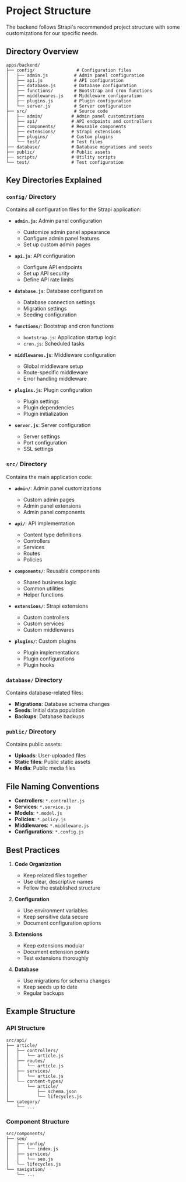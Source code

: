 # Project Structure

The backend follows Strapi's recommended project structure with some customizations for our specific needs.

## Directory Overview

```
apps/backend/
├── config/                # Configuration files
│   ├── admin.js          # Admin panel configuration
│   ├── api.js            # API configuration
│   ├── database.js       # Database configuration
│   ├── functions/        # Bootstrap and cron functions
│   ├── middlewares.js    # Middleware configuration
│   ├── plugins.js        # Plugin configuration
│   └── server.js         # Server configuration
├── src/                  # Source code
│   ├── admin/           # Admin panel customizations
│   ├── api/             # API endpoints and controllers
│   ├── components/      # Reusable components
│   ├── extensions/      # Strapi extensions
│   ├── plugins/         # Custom plugins
│   └── test/            # Test files
├── database/            # Database migrations and seeds
├── public/              # Public assets
├── scripts/             # Utility scripts
└── test/                # Test configuration
```

## Key Directories Explained

### `config/` Directory
Contains all configuration files for the Strapi application:

- **`admin.js`**: Admin panel configuration
  - Customize admin panel appearance
  - Configure admin panel features
  - Set up custom admin pages

- **`api.js`**: API configuration
  - Configure API endpoints
  - Set up API security
  - Define API rate limits

- **`database.js`**: Database configuration
  - Database connection settings
  - Migration settings
  - Seeding configuration

- **`functions/`**: Bootstrap and cron functions
  - `bootstrap.js`: Application startup logic
  - `cron.js`: Scheduled tasks

- **`middlewares.js`**: Middleware configuration
  - Global middleware setup
  - Route-specific middleware
  - Error handling middleware

- **`plugins.js`**: Plugin configuration
  - Plugin settings
  - Plugin dependencies
  - Plugin initialization

- **`server.js`**: Server configuration
  - Server settings
  - Port configuration
  - SSL settings

### `src/` Directory
Contains the main application code:

- **`admin/`**: Admin panel customizations
  - Custom admin pages
  - Admin panel extensions
  - Admin panel components

- **`api/`**: API implementation
  - Content type definitions
  - Controllers
  - Services
  - Routes
  - Policies

- **`components/`**: Reusable components
  - Shared business logic
  - Common utilities
  - Helper functions

- **`extensions/`**: Strapi extensions
  - Custom controllers
  - Custom services
  - Custom middlewares

- **`plugins/`**: Custom plugins
  - Plugin implementations
  - Plugin configurations
  - Plugin hooks

### `database/` Directory
Contains database-related files:

- **Migrations**: Database schema changes
- **Seeds**: Initial data population
- **Backups**: Database backups

### `public/` Directory
Contains public assets:

- **Uploads**: User-uploaded files
- **Static files**: Public static assets
- **Media**: Public media files

## File Naming Conventions

- **Controllers**: `*.controller.js`
- **Services**: `*.service.js`
- **Models**: `*.model.js`
- **Policies**: `*.policy.js`
- **Middlewares**: `*.middleware.js`
- **Configurations**: `*.config.js`

## Best Practices

1. **Code Organization**
   - Keep related files together
   - Use clear, descriptive names
   - Follow the established structure

2. **Configuration**
   - Use environment variables
   - Keep sensitive data secure
   - Document configuration options

3. **Extensions**
   - Keep extensions modular
   - Document extension points
   - Test extensions thoroughly

4. **Database**
   - Use migrations for schema changes
   - Keep seeds up to date
   - Regular backups

## Example Structure

### API Structure
```
src/api/
├── article/
│   ├── controllers/
│   │   └── article.js
│   ├── routes/
│   │   └── article.js
│   ├── services/
│   │   └── article.js
│   └── content-types/
│       └── article/
│           ├── schema.json
│           └── lifecycles.js
└── category/
    └── ...
```

### Component Structure
```
src/components/
├── seo/
│   ├── config/
│   │   └── index.js
│   ├── services/
│   │   └── seo.js
│   └── lifecycles.js
└── navigation/
    └── ...
``` 